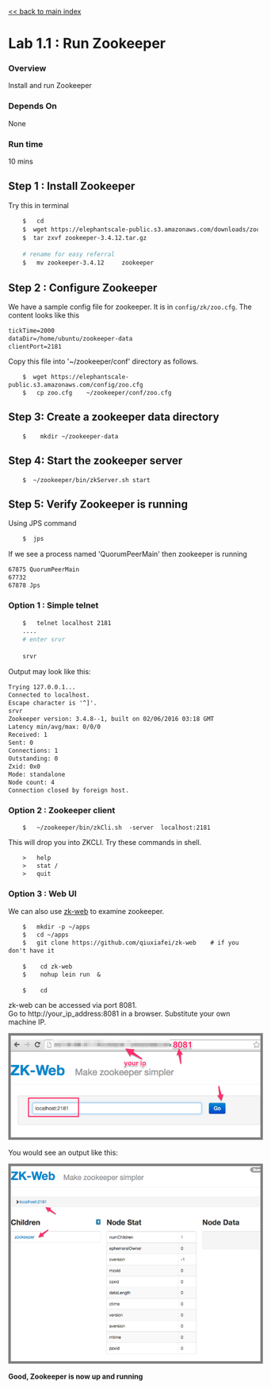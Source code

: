 <link rel='stylesheet' href='../assets/css/main.css'/>

[<< back to main index](../README.md)

Lab 1.1 : Run Zookeeper
=====================

### Overview
Install and run Zookeeper

### Depends On
None

### Run time
10 mins


## Step 1 : Install Zookeeper
Try this in terminal
```bash
    $   cd
    $  wget https://elephantscale-public.s3.amazonaws.com/downloads/zookeeper-3.4.12.tar.gz
    $  tar zxvf zookeeper-3.4.12.tar.gz

    # rename for easy referral
    $   mv zookeeper-3.4.12     zookeeper

```


## Step 2 :  Configure Zookeeper
We have a sample config file for zookeeper.  It is in  `config/zk/zoo.cfg`.  The content looks like this

```
tickTime=2000
dataDir=/home/ubuntu/zookeeper-data
clientPort=2181
```

Copy this file into '~/zookeeper/conf' directory as follows.

```
    $  wget https://elephantscale-public.s3.amazonaws.com/config/zoo.cfg
    $   cp zoo.cfg    ~/zookeeper/conf/zoo.cfg
```


## Step 3:  Create a zookeeper data directory
```
    $    mkdir ~/zookeeper-data
```

## Step 4: Start the zookeeper server
```
    $  ~/zookeeper/bin/zkServer.sh start
```

## Step 5:  Verify Zookeeper is running
Using JPS command
```bash
    $  jps
```
If we see a process named 'QuorumPeerMain' then zookeeper is running

```console
67875 QuorumPeerMain
67732
67878 Jps
```


### Option 1  : Simple telnet
```bash
    $   telnet localhost 2181
    ....
    # enter srvr

    srvr
```

Output may look like this:
```console
Trying 127.0.0.1...
Connected to localhost.
Escape character is '^]'.
srvr
Zookeeper version: 3.4.8--1, built on 02/06/2016 03:18 GMT
Latency min/avg/max: 0/0/0
Received: 1
Sent: 0
Connections: 1
Outstanding: 0
Zxid: 0x0
Mode: standalone
Node count: 4
Connection closed by foreign host.
```


### Option 2  : Zookeeper client
```
    $   ~/zookeeper/bin/zkCli.sh  -server  localhost:2181
```

This will drop you into ZKCLI.  Try these commands  in shell.
```
    >   help
    >   stat /
    >   quit
```


### Option 3 : Web UI
We can also use [zk-web](https://github.com/qiuxiafei/zk-web) to examine zookeeper.

```
    $   mkdir -p ~/apps
    $   cd ~/apps
    $   git clone https://github.com/qiuxiafei/zk-web    # if you don't have it

    $    cd zk-web
    $    nohup lein run  &

    $    cd
```

zk-web can be accessed via port 8081.  
Go to http://your_ip_address:8081 in a browser.  Substitute your own machine IP.

<img src="../assets/images/1.1a.png" style="border: 5px solid grey ; max-width:100%;"  />

You would see an output like this:

<img src="../assets/images/1.1b.png" style="border: 5px solid grey ; max-width:100%;"  />

**Good, Zookeeper is now up and running**  
